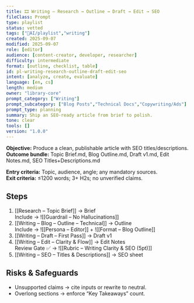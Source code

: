 ```yaml
---
title: 🎞️ Writing — Research → Outline → Draft → Edit → SEO
fileClass: Prompt
type: playlist
status: vetted
tags: ["🤖AI/playlist","writing"]
created: 2025-09-07
modified: 2025-09-07
role: [editor]
audience: [content-creator, developer, researcher]
difficulty: intermediate
format: [outline, checklist, table]
id: pl-writing-research-outline-draft-edit-seo
intent: [analyze, create, evaluate]
language: [en, cs]
length: medium
owner: "library-core"
prompt_category: ["Writing"]
prompt_subcategory: ["Blog Posts","Technical Docs","Copywriting/Ads"]
prompt_type: planning
summary: Ship an SEO-ready article from brief to polish.
tone: clear
tools: []
version: "1.0.0"
---
```


**Objective:** Produce a clean, publishable article with SEO titles/descriptions.  
**Outcome bundle:** Topic Brief.md, Blog Outline.md, Draft v1.md, Edit Notes.md, SEO Titles+Descriptions.md

**Entry criteria:** Topic, audience, angle; any mandatory sources.  
**Exit criteria:** ≤1200 words; 3+ H2s; no unverified claims.

## Steps
1) [[Research – Topic Brief]] → Brief  
   Include → ![[Guardrail – No Hallucinations]]
2) [[Writing – Blog – Outline – Technical]] → Outline  
   Include → ![[Persona – Editor]] + ![[Format – Blog Outline]]
3) [[Writing – Draft – First Pass]] → Draft v1
4) [[Writing – Edit – Clarity & Flow]] → Edit Notes  
   Review Gate ✅ → ![[Rubric – Writing Clarity & SEO (5pt)]]
5) [[Writing – SEO – Titles & Descriptions]] → SEO sheet

## Risks & Safeguards
- Unsupported claims → cite inputs or rewrite to neutral.
- Overlong sections → enforce “Key Takeaways” count.
